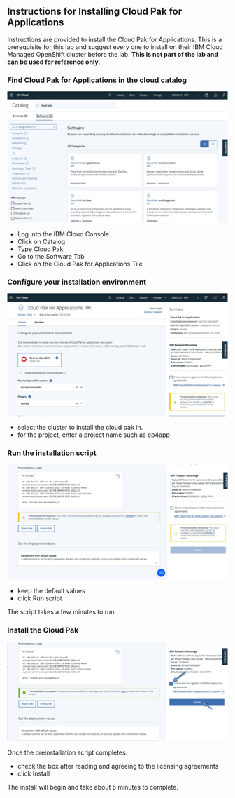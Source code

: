 ## Instructions for Installing Cloud Pak for Applications
Instructions are provided to install the Cloud Pak for Applications. This is a prerequisite for this lab and suggest every one to install on their IBM Cloud Managed OpenShift cluster before the lab. **This is not part of the lab and can be used for reference only**.

### Find Cloud Pak for Applications in the cloud catalog

![Alt Image Text](images/catalog.jpg )

* Log into the IBM Cloud Console.
* Click on Catalog
* Type Cloud Pak
* Go to the Software Tab
* Click on the Cloud Pak for Applications Tile

### Configure your installation environment
![Alt Image Text](images/cp4a-select-cluster.jpg )

* select the cluster to install the cloud pak in.
* for the project, enter a project name such as cp4app

### Run the installation script
![Alt Image Text](images/cp4app-script.jpg )

* keep the default values
* click Run script

The script takes a few minutes to run.

### Install the Cloud Pak
![Alt Image Text](images/cp4a-install.jpg )

Once the preinstallation script completes:

* check the box after reading and agreeing to the licensing agreements
* click Install

The install will begin and take about 5 minutes to complete.
